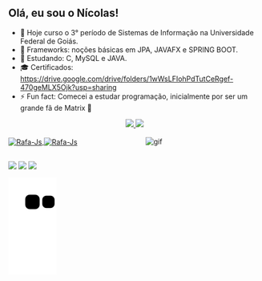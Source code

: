## Olá, eu sou o Nícolas!

- 🔭 Hoje curso o 3° período de Sistemas de Informação na Universidade Federal de Goiás.
- 🧠 Frameworks: noções básicas em JPA, JAVAFX e SPRING BOOT.
- 📘 Estudando: C, MySQL e JAVA.
- 🎓 Certificados: https://drive.google.com/drive/folders/1wWsLFIohPdTutCeRgef-470geMLX5Ojk?usp=sharing
- ⚡  Fun fact: Comecei a estudar programação, inicialmente por ser um grande fã de Matrix 🤣

<div align="center">
  <a href="https://github.com/NicolasMlz">
  <img height="150em" src="https://github-readme-stats.vercel.app/api?username=NicolasMlz&show_icons=true&theme=dracula&include_all_commits=true&count_private=true"/>
  <img height="150em" src="https://github-readme-stats.vercel.app/api/top-langs/?username=NicolasMlz&layout=compact&langs_count=7&theme=dracula"/>
</div>

<div style="display: inline_block"><br>
  <img align="center" alt="Rafa-Js" height="30" width="40" src="https://cdn.jsdelivr.net/gh/devicons/devicon/icons/java/java-original.svg">
  <img align="center" alt="Rafa-Js" height="30" width="40" src="https://cdn.jsdelivr.net/gh/devicons/devicon/icons/c/c-original.svg">
  <img align="right" alt="gif" height="150" width="230"
src="https://user-images.githubusercontent.com/104225083/184011993-9cefe22e-4797-431f-992f-0fabfe88bdf5.jpg">
</div>

##

<div> 
  <a href="https://instagram.com/nicolasmlz_" target="_blank"><img src="https://img.shields.io/badge/-Instagram-%23E4405F?style=for-the-badge&logo=instagram&logoColor=white" target="_blank"></a>
  <a href = "mailto:nnicolasmaulaiz@gmail.com"><img src="https://img.shields.io/badge/-Gmail-%23333?style=for-the-badge&logo=gmail&logoColor=white" target="_blank"></a>
  <a href="https://www.linkedin.com/in/nicolas-marcelo-8b74b4248/" target="_blank"><img src="https://img.shields.io/badge/-LinkedIn-%230077B5?style=for-the-badge&logo=linkedin&logoColor=white" target="_blank"></a> 
</div>

![Snake animation](https://github.com/NicolasMlz/NicolasMlz/blob/output/github-contribution-grid-snake.svg)
